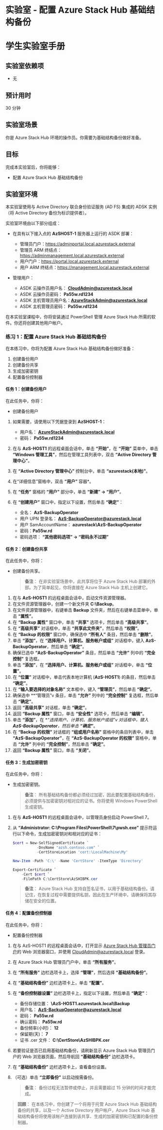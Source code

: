 ﻿---
lab:
    title: '实验室：配置 Azure Stack Hub 基础结构备份'
    module: '模块 5：管理基础结构'
---

# 实验室 - 配置 Azure Stack Hub 基础结构备份
# 学生实验室手册

## 实验室依赖项

- 无

## 预计用时

30 分钟

## 实验室场景

你是 Azure Stack Hub 环境的操作员。你需要为基础结构备份做好准备。 

## 目标

完成本实验室后，你将能够：

- 配置 Azure Stack Hub 基础结构备份

## 实验室环境 

本实验室使用与 Active Directory 联合身份验证服务 (AD FS) 集成的 ADSK 实例（将 Active Directory 备份为标识提供者）。 

实验室环境由以下部分组成：

- 在具有以下接入点的 **AzSHOST-1** 服务器上运行的 ASDK 部署：

  - 管理员门户：https://adminportal.local.azurestack.external
  - 管理员 ARM 终结点：https://adminmanagement.local.azurestack.external
  - 用户门户：https://portal.local.azurestack.external
  - 用户 ARM 终结点：https://management.local.azurestack.external

- 管理用户：

  - ASDK 云操作员用户名： **CloudAdmin@azurestack.local**
  - ASDK 云操作员密码： **Pa55w.rd1234**
  - ASDK 主机管理员用户名：**AzureStackAdmin@azurestack.local**
  - ASDK 主机管理员密码： **Pa55w.rd1234**

在本实验室课程中，你将安装通过 PowerShell 管理 Azure Stack Hub 所需的软件。你还将创建其他用户帐户。

### 练习 1：配置 Azure Stack Hub 基础结构备份

在本练习中，你将为配置 Azure Stack Hub 基础结构备份做好准备：

1. 创建备份用户
1. 创建备份共享
1. 生成加密密钥
1. 配置备份控制器

#### 任务 1：创建备份用户

在此任务中，你将：

- 创建备份用户

1. 如果需要，请使用以下凭据登录到 **AzSHOST-1**：

    - 用户名： **AzureStackAdmin@azurestack.local**
    - 密码： **Pa55w.rd1234**

1. 在与 **AzS-HOST1** 的远程桌面会话中，单击 **“开始”**，在 **“开始”** 菜单中，单击 **“Windows 管理工具”**，然后在管理工具列表中，双击 **“Active Directory 管理中心”**。
1. 在 **“Active Directory 管理中心”** 控制台中，单击 **“azurestack(本地)”**。
1. 在“详细信息”窗格中，双击 **“用户”** 容器*。
1. 在 **“任务”** 窗格的 **“用户”** 部分中，单击 **“新建” -> “用户”**。
1. 在 **“创建用户”** 窗口中，指定以下设置，然后单击 **“确定”**： 

    - 全名： **AzS-BackupOperator**
    - 用户 UPN 登录名： **AzS-BackupOperator@azurestack.local**
    - 用户 SamAccountName： **azurestack\AzS-BackupOperator**
    - 密码：**Pa55w.rd**
    - 密码选项： **“其他密码选项” -> “密码永不过期”**

#### 任务 2：创建备份共享

在此任务中，你将：

- 创建备份共享。 

    >**备注**： 在非实验室场景中，此共享将位于 Azure Stack Hub 部署的外部。为了简单起见，你将直接在 Azure Stack Hub 主机上创建它。

1. 在与 **AzS-HOST1** 的远程桌面会话中，启动文件资源管理器。 
1. 在文件资源管理器中，创建一个新文件夹 **C:\\Backup**。
1. 在文件资源管理器中，右键单击 **Backup** 文件夹，然后在右键单击菜单中，单击 **“属性”**。
1. 在 **“Backup 属性”** 窗口中，单击 **“共享”** 选项卡，然后单击 **“高级共享”**。
1. 在 **“高级共享”** 对话框中，单击 **“共享此文件夹”**，然后单击 **“权限”**。
1. 在 **“Backup 的权限”** 窗口中，确保选中 **“所有人”** 条目，然后单击 **“删除”**。
1. 单击 **“添加”**，在 **“选择用户、计算机、服务帐户或组”** 对话框中，键入 **AzS-BackupOperator**，然后单击 **“确定”**。
1. 确保已选中 **“AzS-BackupOperator”** 条目，然后单击 **“允许”** 列中的 **“完全控制”** 复选框。
1. 单击 **“添加”**，在 **“选择用户、计算机、服务帐户或组”** 对话框中，单击 **“位置”**。
1. 在 **“位置”** 对话框中，单击代表本地计算机 (**AzS-HOST1**) 的条目，然后单击 **“确定”**。
1. 在 **“输入要选择的对象名称”** 文本框中，键入 **“管理员”**，然后单击 **“确定”**。
1. 确保选中 **“管理员”v 条目，单击 **“允许”** 列中的 **“完全控制”** 复选框，然后单击 **“确定”**。
1. 返回 **“高级共享”** 对话框，单击 **“确定”**。
1. 返回 **“Backup 属性”** 窗口，单击 **“安全性”** 选项卡，然后单击 **“编辑”**。
1. 单击 **“添加”**，在 **“选择用户、计算机、服务帐户或组”v 对话框中，键入 **AzS-BackupOperator**，然后单击 **“确定”***。
1. 在 **“Backup 的权限”** 对话框的 **“组或用户名称”** 窗格中的条目列表中，单击 **“AzS-BackupOperator”**，在 **“AzS-BackupOperator 的权限”** 窗格中，单击 **“允许”** 列中的 **“完全控制”**，然后单击 **“确定”**。 
1. 返回 **“Backup 属性”** 窗口，单击 **“关闭”**。

#### 任务 3：生成加密密钥

在此任务中，你将：

- 生成加密密钥。 

    >**备注**： 所有基础结构备份都必须经过加密，因此要配置基础结构备份，必须提供与加密密钥对相对应的证书。你将使用 Windows PowerShell 生成密钥。 

1. 在与 **AzS-HOST1** 的远程桌面会话中，以管理员身份启动 PowerShell 7。
1. 从 **“Administrator: C:\Program Files\PowerShell\7\pwsh.exe”** 提示符运行以下命令，生成加密密钥对和相对应的证书：
    
    ```powershell
    $cert = New-SelfSignedCertificate `
               -DnsName "azsh.contoso.com" `
               -CertStoreLocation 'cert:\LocalMachine\My'

    New-Item -Path 'C:\' -Name 'CertStore' -ItemType 'Directory'

    Export-Certificate `
        -Cert $cert `
        -FilePath C:\CertStore\AzSHIBPK.cer 
    ```

    >**备注**： Azure Stack Hub 支持自签名证书，以用于基础结构备份。请记住，在恢复过程中需要提供私钥，因此在生产环境中，请确保将其存储在安全的位置。


#### 任务 4：配置备份控制器

在此任务中，你将：

- 配置备份控制器

1. 在与 AzS-HOST1 的远程桌面会话中，打开显示 [Azure Stack Hub 管理员门户](https://adminportal.local.azurestack.external/)的 Web 浏览器窗口，并使用 CloudAdmin@azurestack.local 登录。
1. 在 Azure Stack Hub 管理员门户中，单击 **“所有服务”**。
1. 在 **“所有服务”** 边栏选项卡上，选择 **“管理”**，然后选择 **“基础结构备份”**。 
1. 在 **“基础结构备份”** 边栏选项卡上，单击 **“配置”**。
1. 在 **“备份控制器设置”** 边栏选项卡上，指定以下设置，然后单击 **“确定”**：

    - 备份存储位置： **\\AzS-HOST1.azurestack.local\Backup**
    - 用户名： **AzS-BackupOperator@azurestack.local**
    - 密码： **Pa55w.rd**
    - 确认密码： **Pa55w.rd**
    - 备份频率(小时)： **12**
    - 保留期(天)： **7**
    - 证书 .cer 文件： **C:\CertStore\AzSHIBPK.cer**

1. 若要验证是否已启用基础结构备份，请刷新显示 Azure Stack Hub 管理员门户的 Web 浏览器页面，然后导航回 **“基础结构备份”** 边栏选项卡。
1. 在 **“基础结构备份”** 边栏选项卡上，查看备份设置。
1. （可选）单击 **“立即备份”** 以启动按需备份。

    >**备注**： 备份过程无法暂停或停止，并且需要超过 15 分钟的时间才能完成。

>**回顾**： 在本练习中，你创建了一个将用于托管 Azure Stack Hub 基础结构备份的共享，以及一个 Active Directory 用户帐户，Azure Stack Hub 基础结构备份将使用该帐户连接到该共享、生成的加密密钥和已配置的备份控制器。 